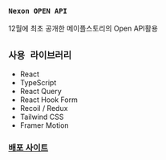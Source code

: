 ### `Nexon OPEN API`

12월에 최초 공개한 메이플스토리의 Open API활용

## `사용 라이브러리`
- React
- TypeScript
- React Query
- React Hook Form
- Recoil / Redux
- Tailwind CSS
- Framer Motion

### [배포 사이트](https://maplewings.netlify.app/)
